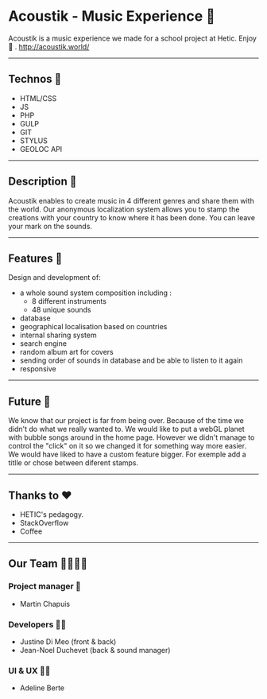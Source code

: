 # Acoustik - Music Experience 🎹
Acoustik is a music experience we made for a school project at Hetic.
Enjoy 🎵 .
http://acoustik.world/

---

## Technos 🚀

* HTML/CSS
* JS
* PHP
* GULP
* GIT
* STYLUS
* GEOLOC API

---

## Description 📒
Acoustik enables to create music in 4 different genres and share them with the world. Our anonymous localization system allows you to stamp the creations with your country to know where it has been done. You can leave your mark on the sounds.

---

## Features 🤙
Design and development of:
* a whole sound system composition including :
	* 8 different instruments
	* 48 unique sounds
* database
* geographical localisation based on countries
* internal sharing system
* search engine
* random album art for covers
* sending order of sounds in database and be able to listen to it again
* responsive

---

## Future 👀

We know that our project is far from being over. Because of the time we didn't do what we really wanted to. We would like to put a webGL planet with bubble songs around in the home page. However we didn't manage to control the "click" on it so we changed it for something way more easier.
We would have liked to have a custom feature bigger. For exemple add a titlle or chose between diferent stamps. 

---

## Thanks to ❤️

* HETIC's pedagogy.
* StackOverflow
* Coffee

---

## Our Team 👨‍👩‍👧‍👦
### Project manager 👮
* Martin Chapuis

### Developers 👨‍💻
* Justine Di Meo (front & back)
* Jean-Noel Duchevet (back & sound manager) 

### UI & UX 👩‍🎨
* Adeline Berte

